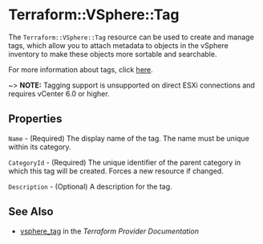 # Terraform::VSphere::Tag

The `Terraform::VSphere::Tag` resource can be used to create and manage tags, which allow
you to attach metadata to objects in the vSphere inventory to make these
objects more sortable and searchable.

For more information about tags, click [here][ext-tags-general].

[ext-tags-general]: https://docs.vmware.com/en/VMware-vSphere/6.5/com.vmware.vsphere.vcenterhost.doc/GUID-E8E854DD-AA97-4E0C-8419-CE84F93C4058.html

~> **NOTE:** Tagging support is unsupported on direct ESXi connections and
requires vCenter 6.0 or higher.

## Properties

`Name` - (Required) The display name of the tag. The name must be unique within its category.

`CategoryId` - (Required) The unique identifier of the parent category in which this tag will be created. Forces a new resource if changed.

`Description` - (Optional) A description for the tag.


## See Also

* [vsphere_tag](https://www.terraform.io/docs/providers/vsphere/r/tag.html) in the _Terraform Provider Documentation_